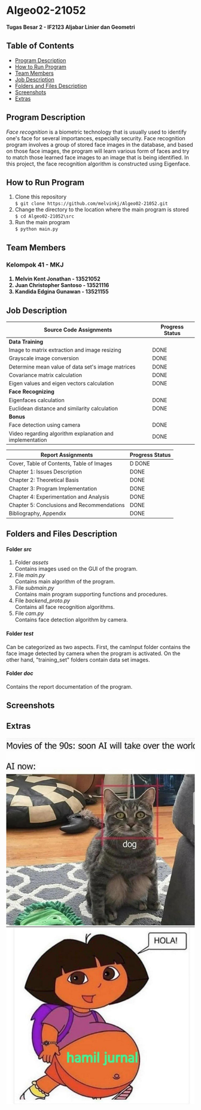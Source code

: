 # **Algeo02-21052**
**Tugas Besar 2 - IF2123 Aljabar Linier dan Geometri**

## **Table of Contents**
* [Program Description](#program-description)
* [How to Run Program](#how-to-run_program)
* [Team Members](#team-members)
* [Job Description](#job-description)
* [Folders and Files Description](#folders-and-files-description)
* [Screenshots](#screenshots)
* [Extras](#extras)

## **Program Description**
*Face recognition* is a biometric technology that is usually used to identify one's face for several importances, especially security. Face recognition program involves a group of stored face images in the database, and based on those face images, the program will learn various form of faces and try to match those learned face images to an image that is being identified. In this project, the face recognition algorithm is constructed using Eigenface.

## **How to Run Program**
1. Clone this repository <br>
`$ git clone https://github.com/melvinkj/Algeo02-21052.git`
2. Change the directory to the location where the main program is stored <br>
`$ cd Algeo02-21052\src`
3. Run the main program <br>
`$ python main.py`

## **Team Members**
<h3> Kelompok 41 - MKJ </h3>
<h4>
<ol>
<li> Melvin Kent Jonathan - 13521052
<li> Juan Christopher Santoso - 13521116
<li> Kandida Edgina Gunawan - 13521155
</ol>
</h4>

## **Job Description**

| Source Code Assignments | Progress Status |
|------------------------ | ----------------|
| **Data Training**  | |
| Image to matrix extraction and image resizing | DONE|
| Grayscale image conversion | DONE |
| Determine mean value of data set's image matrices | DONE |
| Covariance matrix calculation | DONE|
| Eigen values and eigen vectors calculation | DONE|
| **Face Recognizing**  | |
| Eigenfaces calculation | DONE|
| Euclidean distance and similarity calculation  | DONE|
| **Bonus**  | |
| Face detection using camera | DONE|
| Video regarding algorithm explanation and implementation | DONE|

| Report Assignments | Progress Status |
|------------------------ | ----------------|
| Cover, Table of Contents, Table of Images |D DONE |
| Chapter 1: Issues Description | DONE|
| Chapter 2: Theoretical Basis | DONE|
| Chapter 3: Program Implementation | DONE |
| Chapter 4: Experimentation and Analysis | DONE |
| Chapter 5: Conclusions and Recommendations | DONE|
| Bibliography, Appendix | DONE |



## **Folders and Files Description**
#### **Folder *src***
1. Folder *assets* <br>
Contains images used on the GUI of the program.
2. File *main.py* <br>
Contains main algorithm of the program.
3. File *submain.py* <br>
Contains main program supporting functions and procedures. 
4. File *backend_proto.py* <br>
Contains all face recognition algorithms.
5. File *cam.py* <br>
Contains face detection algorithm by camera.
#### **Folder *test***
Can be categorized as two aspects. First, the camInput folder contains the face image detected by camera when the program is activated. On the other hand, "training_set" folders contain data set images.
#### **Folder *doc***
Contains the report documentation of the program.


## **Screenshots**
 
## **Extras**
<img src="./src/assets/meme.jpg" alt="Face Recog Meme">
<img src="./src/assets/meme2.jpg" alt="Hamil Jurnal Meme">